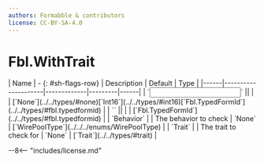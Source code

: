 ```yaml
---
authors: Formabble & contributors
license: CC-BY-SA-4.0
---
```



# Fbl.WithTrait

<div class="sh-parameters" markdown="1">
| Name | - {: #sh-flags-row} | Description | Default | Type |
|------|---------------------|-------------|---------|------|
| `<input>` || | | [`None`](../../types/#none)[`Int16`](../../types/#int16)[`Fbl.TypedFormId`](../../types/#fbl.typedformid) |
| `<output>` || | | [`Fbl.TypedFormId`](../../types/#fbl.typedformid) |
| `Behavior` |  | The behavior to check | `None` | [`WirePoolType`](../../../enums/WirePoolType) |
| `Trait` |  | The trait to check for | `None` | [`Trait`](../../types/#trait) |

</div>



--8<-- "includes/license.md"


